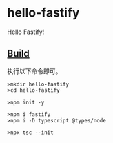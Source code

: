 # hello-fastify

Hello Fastify!

## [Build](https://github.com/fastify/fastify/blob/main/docs/TypeScript.md)

执行以下命令即可。

```
>mkdir hello-fastify
>cd hello-fastify

>npm init -y

>npm i fastify
>npm i -D typescript @types/node

>npx tsc --init
```
